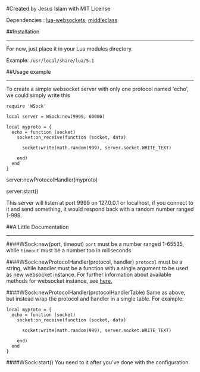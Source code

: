 #Created by Jesus Islam with MIT License

Dependencies : [lua-websockets](https://github.com/lipp/lua-websockets), [middleclass](https://github.com/kikito/middleclass)

##Installation

--------------------------------------

For now, just place it in your Lua modules directory.

Example:
`/usr/local/share/lua/5.1`

##Usage example

--------------------------------------

To create a simple websocket server with only one protocol named 'echo',
we could simply write this

    require 'WSock'

    local server = WSock:new(9999, 60000)

    local myproto = {
      echo = function (socket)
        socket:on_receive(function (socket, data)

          socket:write(math.random(999), server.socket.WRITE_TEXT)

        end)
      end
    }

server:newProtocolHandler(myproto)

server:start()

This server will listen at port 9999 on 127.0.0.1 or localhost, if you connect to it and send something, it would respond back with a random number ranged 1-999.


##A Little Documentation

-------------------------------------

####WSock:new(port, timeout)
`port` must be a number ranged 1-65535, while `timeout` must be a number too in miliseconds

####WSock:newProtocolHandler(protocol, handler)
`protocol` must be a string, while handler must be a function with a single argument to be used as new websocket instance.
For further information about available methods for websocket instance, see [here.](https://github.com/lipp/lua-websockets#websocket-methods)

####WSock:newProtocolHandler(protocolHandlerTable)
Same as above, but instead wrap the protocol and handler in a single table. For example:

    local myproto = {
      echo = function (socket)
        socket:on_receive(function (socket, data)

          socket:write(math.random(999), server.socket.WRITE_TEXT)

        end)
      end
    }

####WSock:start()
You need to it after you've done with the configuration.